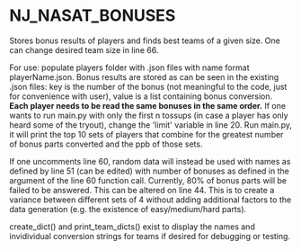 # NJ_NASAT_BONUSES
Stores bonus results of players and finds best teams of a given size. One can change desired team size in line 66.

For use: populate players folder with .json files with name format playerName.json. 
Bonus results are stored as can be seen in the existing .json files: key is the number of the bonus (not meaningful to the code, just for convenience with user), value is a list containing bonus conversion. **Each player needs to be read the same bonuses in the same order.** If one wants to run main.py with only the first n tossups (in case a player has only heard some of the tryout), change the 'limit' variable in line 20.
Run main.py, it will print the top 10 sets of players that combine for the greatest number of bonus parts converted and the ppb of those sets.

If one uncomments line 60, random data will instead be used with names as defined by line 51 (can be edited) with number of bonuses as defined in the argument of the line 60 function call. Currently, 80% of bonus parts will be failed to be answered. This can be altered on line 44. This is to create a variance between different sets of 4 without adding additional factors to the data generation (e.g. the existence of easy/medium/hard parts).

create_dict() and print_team_dicts() exist to display the names and invidividual conversion strings for teams if desired for debugging or testing.
